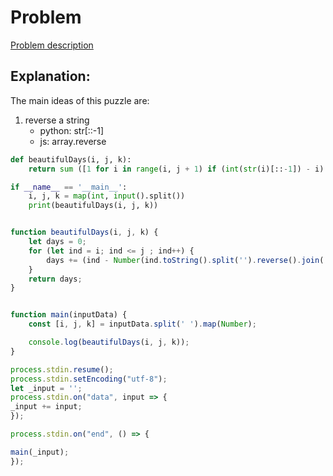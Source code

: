 
# Problem
[Problem description](https://www.hackerrank.com/challenges/beautiful-days-at-the-movies/problem)

## Explanation:
The main ideas of this puzzle are:

1. reverse a string
    * python: str[::-1]
    * js: array.reverse
    


```python
def beautifulDays(i, j, k):
    return sum ([1 for i in range(i, j + 1) if (int(str(i)[::-1]) - i) % k == 0])

if __name__ == '__main__':
    i, j, k = map(int, input().split())
    print(beautifulDays(i, j, k))
```

```js

function beautifulDays(i, j, k) {
    let days = 0;
    for (let ind = i; ind <= j ; ind++) {
        days += (ind - Number(ind.toString().split('').reverse().join(''))) % k === 0 ? 1 : 0;
    }
    return days;
}


function main(inputData) {
    const [i, j, k] = inputData.split(' ').map(Number);

    console.log(beautifulDays(i, j, k));
}

process.stdin.resume();
process.stdin.setEncoding("utf-8");
let _input = '';
process.stdin.on("data", input => {
_input += input;
});

process.stdin.on("end", () => {

main(_input);
});
```